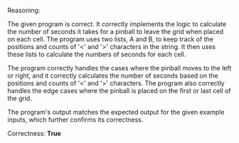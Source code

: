 Reasoning:

The given program is correct. It correctly implements the logic to calculate the number of seconds it takes for a pinball to leave the grid when placed on each cell. The program uses two lists, A and B, to keep track of the positions and counts of '<' and '>' characters in the string. It then uses these lists to calculate the numbers of seconds for each cell.

The program correctly handles the cases where the pinball moves to the left or right, and it correctly calculates the number of seconds based on the positions and counts of '<' and '>' characters. The program also correctly handles the edge cases where the pinball is placed on the first or last cell of the grid.

The program's output matches the expected output for the given example inputs, which further confirms its correctness.

Correctness: **True**